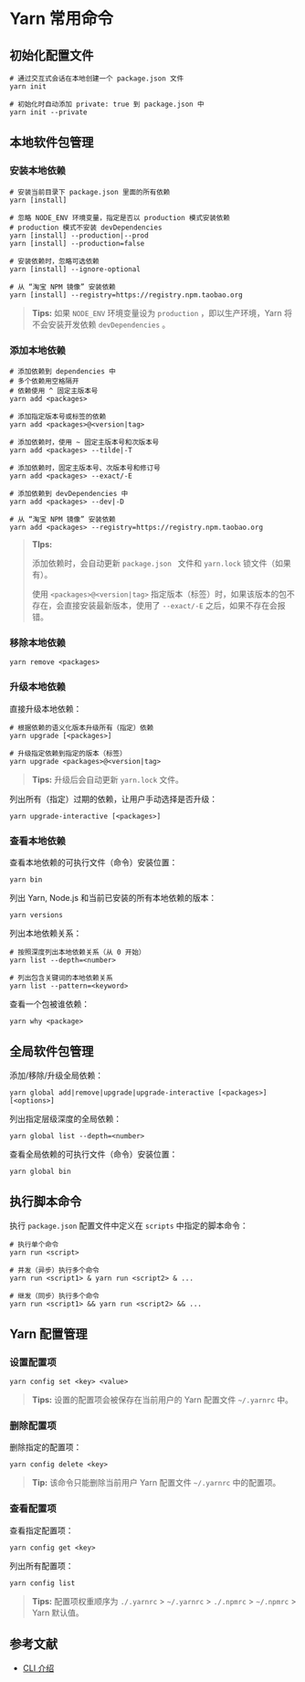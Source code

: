 # Yarn 常用命令

## 初始化配置文件

```shell
# 通过交互式会话在本地创建一个 package.json 文件
yarn init

# 初始化时自动添加 private: true 到 package.json 中
yarn init --private
```

## 本地软件包管理

### 安装本地依赖

```shell
# 安装当前目录下 package.json 里面的所有依赖
yarn [install]

# 忽略 NODE_ENV 环境变量，指定是否以 production 模式安装依赖
# production 模式不安装 devDependencies
yarn [install] --production|--prod
yarn [install] --production=false

# 安装依赖时，忽略可选依赖
yarn [install] --ignore-optional

# 从 “淘宝 NPM 镜像” 安装依赖
yarn [install] --registry=https://registry.npm.taobao.org
```

> **Tips:** 如果 `NODE_ENV` 环境变量设为 `production` ，即以生产环境，Yarn 将不会安装开发依赖 `devDependencies` 。

### 添加本地依赖

```shell
# 添加依赖到 dependencies 中
# 多个依赖用空格隔开
# 依赖使用 ^ 固定主版本号
yarn add <packages>

# 添加指定版本号或标签的依赖
yarn add <packages>@<version|tag>

# 添加依赖时，使用 ~ 固定主版本号和次版本号
yarn add <packages> --tilde|-T

# 添加依赖时，固定主版本号、次版本号和修订号
yarn add <packages> --exact/-E

# 添加依赖到 devDependencies 中
yarn add <packages> --dev|-D

# 从 “淘宝 NPM 镜像” 安装依赖
yarn add <packages> --registry=https://registry.npm.taobao.org
```

> **TIps:** 
>
> 添加依赖时，会自动更新 `package.json `  文件和 `yarn.lock` 锁文件（如果有）。
>
> 使用 `<packages>@<version|tag>` 指定版本（标签）时，如果该版本的包不存在，会直接安装最新版本，使用了 `--exact/-E` 之后，如果不存在会报错。

### 移除本地依赖

```shell
yarn remove <packages>
```

### 升级本地依赖

直接升级本地依赖：

```shell
# 根据依赖的语义化版本升级所有（指定）依赖
yarn upgrade [<packages>]

# 升级指定依赖到指定的版本（标签）
yarn upgrade <packages>@<version|tag>
```

> **Tips:** 升级后会自动更新 `yarn.lock` 文件。

列出所有（指定）过期的依赖，让用户手动选择是否升级：

```shell
yarn upgrade-interactive [<packages>]
```

### 查看本地依赖

查看本地依赖的可执行文件（命令）安装位置：

```shell
yarn bin
```

列出 Yarn, Node.js 和当前已安装的所有本地依赖的版本：

```shell
yarn versions
```

列出本地依赖关系：

```shell
# 按照深度列出本地依赖关系（从 0 开始）
yarn list --depth=<number>

# 列出包含关键词的本地依赖关系
yarn list --pattern=<keyword>
```

查看一个包被谁依赖：

```shell
yarn why <package>
```

## 全局软件包管理

添加/移除/升级全局依赖：

```shell
yarn global add|remove|upgrade|upgrade-interactive [<packages>] [<options>]
```

列出指定层级深度的全局依赖：

```shell
yarn global list --depth=<number>
```

查看全局依赖的可执行文件（命令）安装位置：

```shell
yarn global bin
```

## 执行脚本命令

执行 `package.json` 配置文件中定义在 `scripts` 中指定的脚本命令：

```shell
# 执行单个命令
yarn run <script>

# 并发（异步）执行多个命令
yarn run <script1> & yarn run <script2> & ...

# 继发（同步）执行多个命令
yarn run <script1> && yarn run <script2> && ...
```

## Yarn 配置管理

### 设置配置项

```shell
yarn config set <key> <value>
```

> **Tips:** 设置的配置项会被保存在当前用户的 Yarn 配置文件 `~/.yarnrc` 中。

### 删除配置项

删除指定的配置项：

```shell
yarn config delete <key>
```

> **Tip:** 该命令只能删除当前用户 Yarn 配置文件 `~/.yarnrc` 中的配置项。

### 查看配置项

查看指定配置项：

```shell
yarn config get <key>
```

列出所有配置项：

```shell
yarn config list
```

> **Tips:** 配置项权重顺序为 `./.yarnrc` > `~/.yarnrc` > `./.npmrc` > `~/.npmrc` > Yarn 默认值。

## 参考文献

*   [CLI 介绍](https://yarnpkg.com/zh-Hans/docs/cli/)

